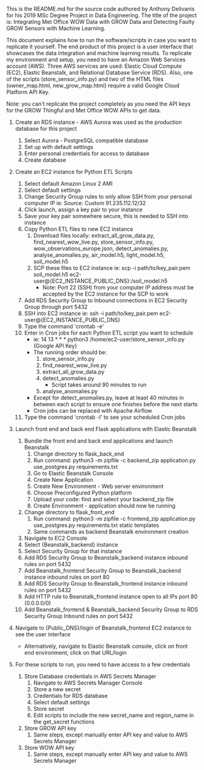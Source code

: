 This is the README.md for the source code authored by Anthony Delivanis for his 
2019 MSc Degree Project in Data Engineering. The title of the project is:
Integrating Met Office WOW Data with GROW Data and Detecting Faulty GROW Sensors with
Machine Learning.

This document explains how to run the software/scripts in case you want to 
replicate it yourself. The end product of this project is a user interface
that showcases the data integration and machine learning results.
To replicate my environment and setup, you need to have an Amazon Web
Services account (AWS). Three AWS services are used: Elastic Cloud Compute
(EC2), Elastic Beanstalk, and Relational Database Service (RDS).
Also, one of the scripts (store_sensor_info.py) and two of the HTML files
(owner_map.html, new_grow_map.html) require a valid Google Cloud Platform API Key. 

Note: you can't replicate the project completely as you need the
API keys for the GROW Thingful and Met Office WOW APIs to get data.

1. Create an RDS instance - AWS Aurora was used as the production database for this project
    1. Select Aurora - PostgreSQL compatible database
    2. Set up with default settings
    3. Enter personal credentials for access to database
    4. Create database

2. Create an EC2 instance for Python ETL Scripts
    1. Select default Amazon Linux 2 AMI 
    2. Select default settings
    3. Change Security Group rules to only allow SSH from your personal computer IP
        ie: Source: Custom 91.235.112.12/32
    4. Click launch, assign a key pair to your instance
    5. Save your key pair somewhere secure, this is needed to SSH into instance
    6. Copy Python ETL files to new EC2 instance
        1. Download files locally: extract_all_grow_data.py, 
            find_nearest_wow_live.py, store_sensor_info.py, 
            wow_observations_europe.json, detect_anomalies.py, 
            analyse_anomalies.py, air_model.h5,
            light_model.h5, soil_model.h5
        2. SCP these files to EC2 instance
            ie: scp -i path/to/key_pair.pem soil_model.h5 ec2-user@{EC2_INSTANCE_PUBLIC_DNS}:/soil_model.h5
            - Note: Port 22 (SSH) from your computer IP address must be accepted
                by the EC2 instance for the SCP to work
    7. Add RDS Security Group to Inbound connections in EC2 Security Group 
        through port 5432
    8. SSH into EC2 instance
        ie: ssh -i path/to/key_pair.pem ec2-user@{EC2_INSTANCE_PUBLIC_DNS} 
    9. Type the command 'crontab -e'
    10. Enter in Cron jobs for each Python ETL script you want to schedule
        - ie: 14 13 * * * python3 /home/ec2-user/store_sensor_info.py {Google API Key}
        - The running order should be:
            1. store_sensor_info.py
            2. find_nearest_wow_live.py
            3. extract_all_grow_data.py
            4. detect_anomalies.py
                - Script takes around 90 minutes to run
            5. analyse_anomalies.py
        - Except for detect_anomalies.py, leave at least 40 minutes in 
            between each script to ensure one finishes before the next starts
        - Cron jobs can be replaced with Apache Airflow
    11. Type the command 'crontab -l' to see your scheduled Cron jobs

3. Launch front end and back end Flask applications with Elastic Beanstalk
    1. Bundle the front end and back end applications and launch Beanstalk
        1. Change directory to flask_back_end
        2. Run command: python3 -m zipfile -c backend_zip application.py use_postgres.py requirements.txt
        3. Go to Elastic Beanstalk Console
        4. Create New Application
        5. Create New Environment - Web server environment
        6. Choose Preconfigured Python platform
        7. Upload your code: find and select your backend_zip file
        8. Create Environment - application should now be running
    2. Change directory to flask_front_end
        1. Run command: python3 -m zipfile -c frontend_zip application.py use_postgres.py requirements.txt static templates
        2. Same commands as backend Beanstalk environment creation
    3. Navigate to EC2 Console
    4. Select {Beanstalk_backend} instance
    5. Select Security Group for that instance
    6. Add RDS Security Group to Beanstalk_backend instance inbound rules on port 5432
    7. Add Beanstalk_frontend Security Group to Beanstalk_backend instance inbound rules on port 80
    8. Add RDS Security Group to Beanstalk_frontend instance inbound rules on port 5432
    9. Add HTTP rule to Beanstalk_frontend instance open to all IPs port 80 (0.0.0.0/0)
    10. Add Beanstalk_frontend & Beanstalk_backend Security Group to RDS Security Group Inbound rules on port 5432

4. Navigate to {Public_DNS}/login of Beanstalk_frontend EC2 instance to see the user interface
    - Alternatively, navigate to Elastic Beanstalk console, click on front end environment, click on that URL/login

5. For these scripts to run, you need to have access to a few credentials
    1. Store Database credentials in AWS Secrets Manager
        1. Navigate to AWS Secrets Manager Console
        2. Store a new secret
        3. Credentials for RDS database
        4. Select default settings
        5. Store secret
        6. Edit scripts to include the new secret_name and region_name in the get_secret functions
    2. Store GROW API key
        1. Same steps, except manually enter API key and value to AWS Secrets Manager
    3. Store WOW API key
        1. Same steps, except manually enter API key and value to AWS Secrets Manager
        




